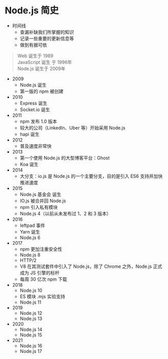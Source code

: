 
# Node.js 简史

- 时间线
  - 查漏补缺我们所掌握的知识
  - 记录一些重要的更新信息等
  - 做到有据可依

> Web 诞生于 1989  
> JavaScript 诞生 于 1996年  
> Node.js 诞生于 2009年

- 2009
  - Node.js 诞生
  - 第一版的 npm 被创建
- 2010
  - Express 诞生
  - Socket.io 诞生
- 2011
  - npm 发布 1.0 版本
  - 较大的公司（LinkedIn、Uber 等）开始采用 Node.js
  - hapi 诞生
- 2012
  - 普及速度非常快
- 2013
  - 第一个使用 Node.js 的大型博客平台：Ghost
  - Koa 诞生
- 2014
  - 大分支：io.js 是 Node.js 的一个主要分支，目的是引入 ES6 支持并加快推进速度
- 2015
  - Node.js 基金会 诞生
  - IO.js 被合并回 Node.js
  - npm 引入私有模块
  - Node.js 4（以前从未发布过 1、2 和 3 版本）
- 2016
  - leftpad 事件
  - Yarn 诞生
  - Node.js 6
- 2017
  - npm 更加注重安全性
  - Node.js 8
  - HTTP/2
  - V8 在其测试套件中引入了 Node.js，除了 Chrome 之外，Node.js 正式成为 JS 引擎的标杆
  - 每周 30 亿次 npm 下载
- 2018
  - Node.js 10
  - ES 模块 .mjs 实验支持
  - Node.js 11
- 2019
  - Node.js 12
  - Node.js 13
- 2020
  - Node.js 14
  - Node.js 15
- 2021
  - Node.js 16
  - Node.js 17